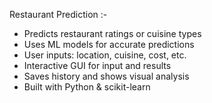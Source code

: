 Restaurant Prediction :-
 * Predicts restaurant ratings or cuisine types
 * Uses ML models for accurate predictions
 * User inputs: location, cuisine, cost, etc.
 * Interactive GUI for input and results
 * Saves history and shows visual analysis
 * Built with Python & scikit-learn

